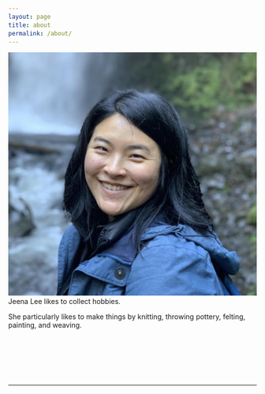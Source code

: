 ```yaml
---
layout: page
title: about
permalink: /about/
---
```


<img class="col one right" src="/img/prof-pic.jpg" alt="An image of Jeena Lee standing in front of a waterfall">

<br/>
Jeena Lee likes to collect hobbies. 
<br/>

She particularly likes to make things by knitting, throwing pottery, felting, painting, and weaving. 

<br/>
<br/>
<br/>
<br/>
<br/>
<hr>

